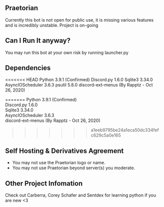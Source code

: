 ## Praetorian
Currently this bot is not open for public use, it is missing various features and is incredibly unstable. Project is on-going
## Can I Run It anyway?
You may run this bot at your own risk by running launcher.py
## Dependencies
<<<<<<< HEAD
Python 3.9.1 (Confirmed)
Discord.py 1.6.0
Sqlite3 3.34.0
AsyncIOScheduler 3.6.3
psutil 5.8.0
discord-ext-menus (By Rapptz - Oct 26, 2020)

=======
Python 3.9.1 (Confirmed)  
Discord.py 1.6.0  
Sqlite3 3.34.0  
AsyncIOScheduler 3.6.3  
discord-ext-menus (By Rapptz - Oct 26, 2020)  
>>>>>>> a1eeb9795be24a1eca50dc334fefc629c5a0e165
## Self Hosting & Derivatives Agreement
- You may not use the Praetorian logo or name.  
- You may not use Praetorian beyond server(s) you moderate.  
## Other Project Infomation
Check out Carberra, Corey Schafer and Sentdex for learning python if you are new <3
